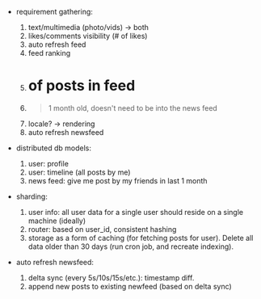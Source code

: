 - requirement gathering:
	1. text/multimedia (photo/vids) -> both
	2. likes/comments visibility (# of likes)
	3. auto refresh feed
	4. feed ranking
	5. # of posts in feed
	6. > 1 month old, doesn't need to be into the news feed
	7. locale? -> rendering
	8. auto refresh newsfeed

- distributed db models:
	1. user: profile
	2. user: timeline (all posts by me)
	3. news feed: give me post by my friends in last 1 month

- sharding:
	1. user info: all user data for a single user should reside on a single machine (ideally)
	2. router: based on user_id, consistent hashing
	3. storage as a form of caching (for fetching posts for user). Delete all data older than 30 days (run cron job, and recreate indexing).

- auto refresh newsfeed:
	1. delta sync (every 5s/10s/15s/etc.): timestamp diff.
	2. append new posts to existing newfeed (based on delta sync) 

